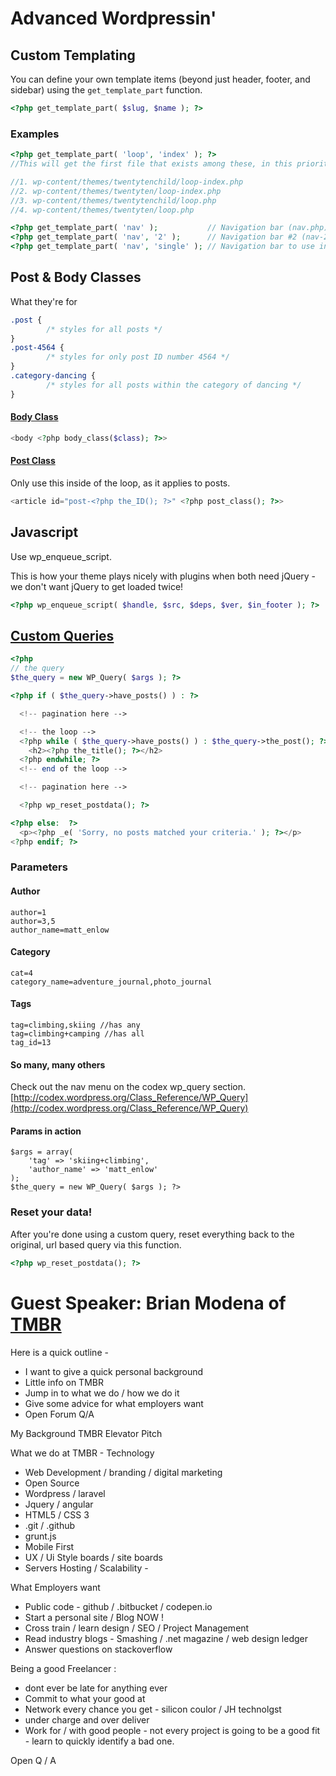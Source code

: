 # Advanced Wordpressin'

## Custom Templating

You can define your own template items (beyond just header, footer, and sidebar) using the `get_template_part` function.

```php
<?php get_template_part( $slug, $name ); ?> 
```

### Examples

```php
<?php get_template_part( 'loop', 'index' ); ?>
//This will get the first file that exists among these, in this priority

//1. wp-content/themes/twentytenchild/loop-index.php
//2. wp-content/themes/twentyten/loop-index.php
//3. wp-content/themes/twentytenchild/loop.php
//4. wp-content/themes/twentyten/loop.php
```

```php
<?php get_template_part( 'nav' );           // Navigation bar (nav.php) ?>
<?php get_template_part( 'nav', '2' );      // Navigation bar #2 (nav-2.php) ?>
<?php get_template_part( 'nav', 'single' ); // Navigation bar to use in single pages (nav-single.php) ?>
```

## Post & Body Classes

What they're for

```css
.post {
	    /* styles for all posts */
}
.post-4564 {
	    /* styles for only post ID number 4564 */
}
.category-dancing {
	    /* styles for all posts within the category of dancing */
}
```

#### [Body Class](http://codex.wordpress.org/Function_Reference/body_class)

```php
<body <?php body_class($class); ?>> 
```

#### [Post Class](http://codex.wordpress.org/Function_Reference/post_class)

Only use this inside of the loop, as it applies to posts.

```php
<article id="post-<?php the_ID(); ?>" <?php post_class(); ?>>
```

## Javascript

Use wp_enqueue_script.

This is how your theme plays nicely with plugins when both need jQuery - we don't want jQuery to get loaded twice!


```php
<?php wp_enqueue_script( $handle, $src, $deps, $ver, $in_footer ); ?>
```




## [Custom Queries](http://codex.wordpress.org/Class_Reference/WP_Query)

```php
<?php 
// the query
$the_query = new WP_Query( $args ); ?>

<?php if ( $the_query->have_posts() ) : ?>

  <!-- pagination here -->

  <!-- the loop -->
  <?php while ( $the_query->have_posts() ) : $the_query->the_post(); ?>
    <h2><?php the_title(); ?></h2>
  <?php endwhile; ?>
  <!-- end of the loop -->

  <!-- pagination here -->

  <?php wp_reset_postdata(); ?>

<?php else:  ?>
  <p><?php _e( 'Sorry, no posts matched your criteria.' ); ?></p>
<?php endif; ?>
```

### Parameters

#### Author

```
author=1
author=3,5
author_name=matt_enlow
```

#### Category

```
cat=4
category_name=adventure_journal,photo_journal
```

#### Tags

```
tag=climbing,skiing //has any
tag=climbing+camping //has all
tag_id=13
```

#### So many, many others

Check out the nav menu on the codex wp_query section.
[http://codex.wordpress.org/Class_Reference/WP_Query](http://codex.wordpress.org/Class_Reference/WP_Query)


#### Params in action

```
$args = array(
    'tag' => 'skiing+climbing',
    'author_name' => 'matt_enlow'
);
$the_query = new WP_Query( $args ); ?>
```

### Reset your data!

After you're done using a custom query, reset everything back to the original, url based query via this function.

```php
<?php wp_reset_postdata(); ?>
```




# Guest Speaker: Brian Modena of [TMBR](http://wearetmbr.com)


Here is a quick outline - 
- I want to give a quick personal background
- Little info on TMBR
- Jump in to what we do / how we do it
- Give some advice for what employers want
- Open Forum Q/A


My Background
TMBR Elevator Pitch

What we do at TMBR - Technology 
- Web Development / branding / digital marketing
- Open Source
- Wordpress / laravel
- Jquery / angular
- HTML5 / CSS 3
- .git / .github
- grunt.js
- Mobile First
- UX / Ui Style boards / site boards
- Servers Hosting / Scalability - 

What Employers want
- Public code -  github / .bitbucket / codepen.io
- Start a personal site / Blog NOW !
- Cross train / learn design / SEO / Project Management
- Read industry blogs - Smashing / .net magazine / web design ledger
- Answer questions on stackoverflow

Being a good Freelancer :
- dont ever be late for anything ever
- Commit to what your good at
- Network every chance you get - silicon coulor / JH technolgst
- under charge and over deliver
- Work for / with good people - not every project is going to be a good fit - learn to quickly identify a bad one.

Open Q / A